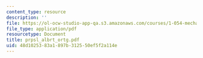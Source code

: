 ```yaml
---
content_type: resource
description: ''
file: https://ol-ocw-studio-app-qa.s3.amazonaws.com/courses/1-054-mechanics-and-design-of-concrete-structures-spring-2004/48d1025383a1897b312550ef5f2a114e_prpsl_albrt_ortg.pdf
file_type: application/pdf
resourcetype: Document
title: prpsl_albrt_ortg.pdf
uid: 48d10253-83a1-897b-3125-50ef5f2a114e
---
```

